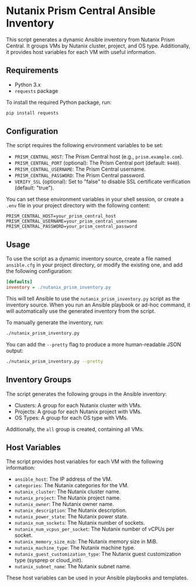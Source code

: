 # Nutanix Prism Central Ansible Inventory

This script generates a dynamic Ansible inventory from Nutanix Prism Central. It groups VMs by Nutanix cluster, project, and OS type. Additionally, it provides host variables for each VM with useful information.

## Requirements

- Python 3.x
- `requests` package

To install the required Python package, run:

```bash
pip install requests
```

## Configuration

The script requires the following environment variables to be set:

- `PRISM_CENTRAL_HOST`: The Prism Central host (e.g., `prism.example.com`).
- `PRISM_CENTRAL_PORT` (optional): The Prism Central port (default: `9440`).
- `PRISM_CENTRAL_USERNAME`: The Prism Central username.
- `PRISM_CENTRAL_PASSWORD`: The Prism Central password.
- `VERIFY_SSL` (optional): Set to "false" to disable SSL certificate verification (default: "true").

You can set these environment variables in your shell session, or create a `.env` file in your project directory with the following content:

```
PRISM_CENTRAL_HOST=your_prism_central_host
PRISM_CENTRAL_USERNAME=your_prism_central_username
PRISM_CENTRAL_PASSWORD=your_prism_central_password
```

## Usage

To use the script as a dynamic inventory source, create a file named `ansible.cfg` in your project directory, or modify the existing one, and add the following configuration:

```ini
[defaults]
inventory = ./nutanix_prism_inventory.py
```

This will tell Ansible to use the `nutanix_prism_inventory.py` script as the inventory source. When you run an Ansible playbook or ad-hoc command, it will automatically use the generated inventory from the script.

To manually generate the inventory, run:

```bash
./nutanix_prism_inventory.py
```

You can add the `--pretty` flag to produce a more human-readable JSON output:

```bash
./nutanix_prism_inventory.py --pretty
```

## Inventory Groups

The script generates the following groups in the Ansible inventory:

- Clusters: A group for each Nutanix cluster with VMs.
- Projects: A group for each Nutanix project with VMs.
- OS Types: A group for each OS type with VMs.

Additionally, the `all` group is created, containing all VMs.

## Host Variables

The script provides host variables for each VM with the following information:

- `ansible_host`: The IP address of the VM.
- `categories`: The Nutanix categories for the VM.
- `nutanix_cluster`: The Nutanix cluster name.
- `nutanix_project`: The Nutanix project name.
- `nutanix_owner`: The Nutanix owner name.
- `nutanix_description`: The Nutanix description.
- `nutanix_power_state`: The Nutanix power state.
- `nutanix_num_sockets`: The Nutanix number of sockets.
- `nutanix_num_vcpus_per_socket`: The Nutanix number of vCPUs per socket.
- `nutanix_memory_size_mib`: The Nutanix memory size in MiB.
- `nutanix_machine_type`: The Nutanix machine type.
- `nutanix_guest_customization_type`: The Nutanix guest customization type (sysprep or cloud_init).
- `nutanix_subnet_name`: The Nutanix subnet name.

These host variables can be used in your Ansible playbooks and templates.